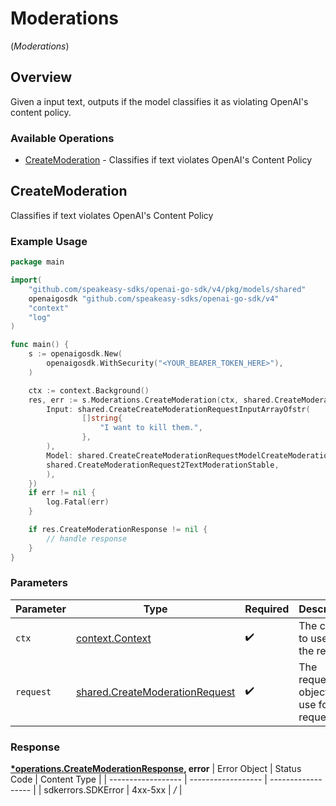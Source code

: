 # Moderations
(*Moderations*)

## Overview

Given a input text, outputs if the model classifies it as violating OpenAI's content policy.

### Available Operations

* [CreateModeration](#createmoderation) - Classifies if text violates OpenAI's Content Policy

## CreateModeration

Classifies if text violates OpenAI's Content Policy

### Example Usage

```go
package main

import(
	"github.com/speakeasy-sdks/openai-go-sdk/v4/pkg/models/shared"
	openaigosdk "github.com/speakeasy-sdks/openai-go-sdk/v4"
	"context"
	"log"
)

func main() {
    s := openaigosdk.New(
        openaigosdk.WithSecurity("<YOUR_BEARER_TOKEN_HERE>"),
    )

    ctx := context.Background()
    res, err := s.Moderations.CreateModeration(ctx, shared.CreateModerationRequest{
        Input: shared.CreateCreateModerationRequestInputArrayOfstr(
                []string{
                    "I want to kill them.",
                },
        ),
        Model: shared.CreateCreateModerationRequestModelCreateModerationRequest2(
        shared.CreateModerationRequest2TextModerationStable,
        ),
    })
    if err != nil {
        log.Fatal(err)
    }

    if res.CreateModerationResponse != nil {
        // handle response
    }
}
```

### Parameters

| Parameter                                                                            | Type                                                                                 | Required                                                                             | Description                                                                          |
| ------------------------------------------------------------------------------------ | ------------------------------------------------------------------------------------ | ------------------------------------------------------------------------------------ | ------------------------------------------------------------------------------------ |
| `ctx`                                                                                | [context.Context](https://pkg.go.dev/context#Context)                                | :heavy_check_mark:                                                                   | The context to use for the request.                                                  |
| `request`                                                                            | [shared.CreateModerationRequest](../../pkg/models/shared/createmoderationrequest.md) | :heavy_check_mark:                                                                   | The request object to use for the request.                                           |


### Response

**[*operations.CreateModerationResponse](../../pkg/models/operations/createmoderationresponse.md), error**
| Error Object       | Status Code        | Content Type       |
| ------------------ | ------------------ | ------------------ |
| sdkerrors.SDKError | 4xx-5xx            | */*                |
